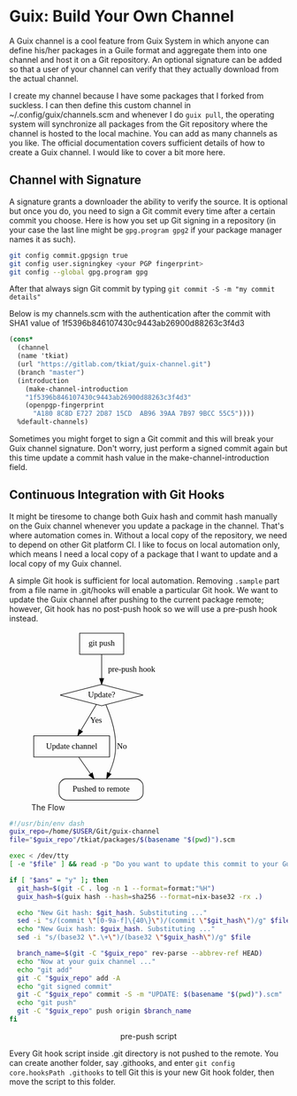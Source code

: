 # Guix: Build Your Own Channel

A Guix channel is a cool feature from Guix System in which anyone can define his/her packages in a Guile format and aggregate them into one channel and host it on a Git repository. An optional signature can be added so that a user of your channel can verify that they actually download from the actual channel.

I create my channel because I have some packages that I forked from suckless. I can then define this custom channel in ~/.config/guix/channels.scm and whenever I do `guix pull`, the operating system will synchronize all packages from the Git repository where the channel is hosted to the local machine. You can add as many channels as you like. The official documentation covers sufficient details of how to create a Guix channel. I would like to cover a bit more here.

## Channel with Signature

A signature grants a downloader the ability to verify the source. It is optional but once you do, you need to sign a Git commit every time after a certain commit you choose. Here is how you set up Git signing in a repository (in your case the last line might be `gpg.program gpg2` if your package manager names it as such).

```bash
git config commit.gpgsign true
git config user.signingkey <your PGP fingerprint>
git config --global gpg.program gpg
```

After that always sign Git commit by typing `git commit -S -m "my commit details"`

Below is my channels.scm with the authentication after the commit with SHA1 value of 1f5396b846107430c9443ab26900d88263c3f4d3

```scheme
(cons*
  (channel
  (name 'tkiat)
  (url "https://gitlab.com/tkiat/guix-channel.git")
  (branch "master")
  (introduction
    (make-channel-introduction
    "1f5396b846107430c9443ab26900d88263c3f4d3"
    (openpgp-fingerprint
      "A180 8C8D E727 2D87 15CD  AB96 39AA 7B97 9BCC 55C5"))))
  %default-channels)
```

Sometimes you might forget to sign a Git commit and this will break your Guix channel signature. Don't worry, just perform a signed commit again but this time update a commit hash value in the make-channel-introduction field.

## Continuous Integration with Git Hooks

It might be tiresome to change both Guix hash and commit hash manually on the Guix channel whenever you update a package in the channel. That's where automation comes in. Without a local copy of the repository, we need to depend on other Git platform CI. I like to focus on local automation only, which means I need a local copy of a package that I want to update and a local copy of my Guix channel.

A simple Git hook is sufficient for local automation. Removing `.sample` part from a file name in .git/hooks will enable a particular Git hook. We want to update the Guix channel after pushing to the current package remote; however, Git hook has no post-push hook so we will use a pre-push hook instead.

<figure>
  <svg style="width: max(50%, 240px);" viewBox="0 0 225.5 291"><g class="graph graphviz" transform="translate(4 287)"><g class="node graphviz__text"><path fill="none" stroke="#000" d="M153-283H78v36h75v-36z"/><text x="115.5" y="-261.3" font-family="Times,serif" font-size="14" text-anchor="middle">git push</text></g><g class="node graphviz__text"><path fill="none" stroke="#000" d="M115.5-196l-70.55 18 70.55 18 70.55-18-70.55-18z"/><text x="115.5" y="-174.3" font-family="Times,serif" font-size="14" text-anchor="middle">Update?</text></g><g class="edge graphviz__arrow"><path fill="none" stroke="#000" d="M115.5-246.8v40.56"/><path stroke="#000" d="M119-206.18l-3.5 10-3.5-10h7z"/><text x="166.5" y="-217.8" font-family="Times,serif" font-size="14" text-anchor="middle">pre-push hook</text></g><g class="node graphviz__text"><path fill="none" stroke="#000" d="M129-109H0v36h129v-36z"/><text x="64.5" y="-87.3" font-family="Times,serif" font-size="14" text-anchor="middle">Update channel</text></g><g class="edge graphviz__arrow"><path fill="none" stroke="#000" d="M106.62-162.19c-7.26 12.09-17.7 29.49-26.37 43.94"/><path stroke="#000" d="M83.01-116.05l-8.15 6.78 2.15-10.38 6 3.6z"/><text x="106" y="-130.8" font-family="Times,serif" font-size="14" text-anchor="middle">Yes</text></g><g class="node graphviz__text"><path fill="none" stroke="#000" d="M174-36H55c-6 0-12 6-12 12v12c0 6 6 12 12 12h119c6 0 12-6 12-12v-12c0-6-6-12-12-12"/><text x="114.5" y="-14.3" font-family="Times,serif" font-size="14" text-anchor="middle">Pushed to remote</text></g><g class="edge graphviz__arrow"><path fill="none" stroke="#000" d="M122.8-161.51c8.65 20.31 21.12 57.05 14.7 88.51-1.9 9.29-5.45 18.95-9.21 27.49"/><path stroke="#000" d="M131.45-43.99l-7.41 7.57 1.07-10.54 6.34 2.97z"/><text x="150" y="-87.3" font-family="Times,serif" font-size="14" text-anchor="middle">No</text></g><g class="edge graphviz__arrow"><path fill="none" stroke="#000" d="M76.6-72.81c6.02 8.54 13.41 19.04 20.07 28.49"/><path stroke="#000" d="M99.61-46.22l2.9 10.19-8.62-6.16 5.72-4.03z"/></g></g></svg>
  <figcaption>The Flow</figcaption>
</figure>

```bash
#!/usr/bin/env dash
guix_repo=/home/$USER/Git/guix-channel
file="$guix_repo"/tkiat/packages/$(basename "$(pwd)").scm

exec < /dev/tty
[ -e "$file" ] && read -p "Do you want to update this commit to your Guix channel (auto-commit and push it)? (y or anything else): " -r ans

if [ "$ans" = "y" ]; then
  git_hash=$(git -C . log -n 1 --format=format:"%H")
  guix_hash=$(guix hash --hash=sha256 --format=nix-base32 -rx .)

  echo "New Git hash: $git_hash. Substituting ..."
  sed -i "s/(commit \"[0-9a-f]\{40\}\")/(commit \"$git_hash\")/g" $file
  echo "New Guix hash: $guix_hash. Substituting ..."
  sed -i "s/(base32 \".\+\")/(base32 \"$guix_hash\")/g" $file

  branch_name=$(git -C "$guix_repo" rev-parse --abbrev-ref HEAD)
  echo "Now at your guix channel ..."
  echo "git add"
  git -C "$guix_repo" add -A
  echo "git signed commit"
  git -C "$guix_repo" commit -S -m "UPDATE: $(basename "$(pwd)").scm"
  echo "git push"
  git -C "$guix_repo" push origin $branch_name
fi
```

<center>pre-push script</center>

Every Git hook script inside .git directory is not pushed to the remote. You can create another folder, say .githooks, and enter `git config core.hooksPath .githooks` to tell Git this is your new Git hook folder, then move the script to this folder.
